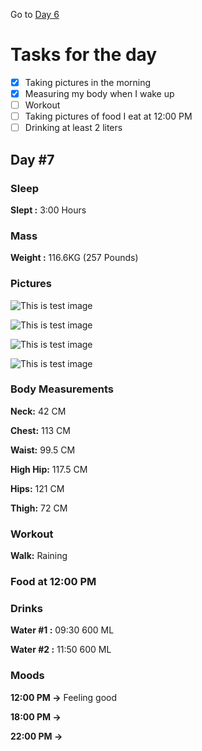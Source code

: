 Go to [Day 6](https://groot.ge/day6)

# Tasks for the day

- [x] Taking pictures in the morning
- [x] Measuring my body when I wake up
- [ ] Workout
- [ ] Taking pictures of food I eat at 12:00 PM
- [ ] Drinking at least 2 liters

## Day #7

### Sleep

**Slept :** 3:00 Hours

### Mass

**Weight :** 116.6KG (257 Pounds)

### Pictures

![This is test image](./assets/7/front.jpg)

![This is test image](./assets/7/left.jpg)

![This is test image](./assets/7/back.jpg)

![This is test image](./assets/7/right.jpg)

### Body Measurements

**Neck:** 42 CM

**Chest:** 113 CM

**Waist:** 99.5 CM

**High Hip:** 117.5 CM

**Hips:** 121 CM

**Thigh:** 72 CM

### Workout

**Walk:** Raining

### Food at 12:00 PM

<!-- ![This is test image](./assets/6/food.jpg)

**Average price in Georgia :** 40 GEL (12.5$) -->

### Drinks

**Water #1 :** 09:30 600 ML

**Water #2 :** 11:50 600 ML

### Moods

**12:00 PM ->** Feeling good

**18:00 PM ->**

**22:00 PM ->**
